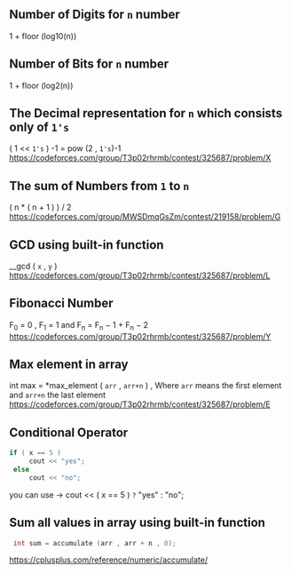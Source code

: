 ## Number of Digits for `n` number
1 + floor (log10(n))

## Number of Bits for `n` number
1 + floor (log2(n))

## The Decimal representation for `n`  which consists only of `1's`
 ( 1 << `1's` ) -1 = pow (2 , `1's`)-1  
 https://codeforces.com/group/T3p02rhrmb/contest/325687/problem/X  
 
 ## The sum of Numbers from `1` to `n`
 ( n * ( n + 1 ) ) / 2  
 https://codeforces.com/group/MWSDmqGsZm/contest/219158/problem/G

## GCD using built-in function
__gcd ( `x` ,  `y` )   
https://codeforces.com/group/T3p02rhrmb/contest/325687/problem/L

## Fibonacci Number
F<sub>0</sub> = 0 , F<sub>1</sub> = 1  and F<sub>n</sub> = F<sub>n</sub> − 1 + F<sub>n</sub> − 2   
https://codeforces.com/group/T3p02rhrmb/contest/325687/problem/Y

## Max element in array
 int max = *max_element ( `arr` , `arr+n` )  , Where `arr` means the first element and `arr+n` the last element  
 https://codeforces.com/group/T3p02rhrmb/contest/325687/problem/E  
 
 ## Conditional Operator
 ```c
 if ( x == 5 )  
      cout << "yes";  
  else  
      cout << "no"; 
 ```
  you can use &rarr; cout << ( x == 5 ) `?` "yes" : "no";   
  
  ## Sum all values in array using built-in function
  ```c
   int sum = accumulate (arr , arr + n , 0); 
   ```
   https://cplusplus.com/reference/numeric/accumulate/
 
 

